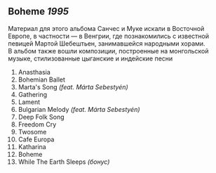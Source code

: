 ## Boheme *1995*

Материал для этого альбома Санчес и Муке искали в Восточной Европе, в частности — в Венгрии, где познакомились с известной певицей Мартой Шебештьен, занимавшейся народными хорами.  
В альбом также вошли композиции, построенные на монгольской музыке, стилизованные цыганские и индейские песни

1. Anasthasia
2. Bohemian Ballet
3. Marta's Song *(feat. Márta Sebestyén)*
4. Gathering
5. Lament
6. Bulgarian Melody *(feat. Márta Sebestyén)*
7. Deep Folk Song
8. Freedom Cry
9. Twosome
10. Cafe Europa
11. Katharina
12. Boheme
13. While The Earth Sleeps *(бонус)*
